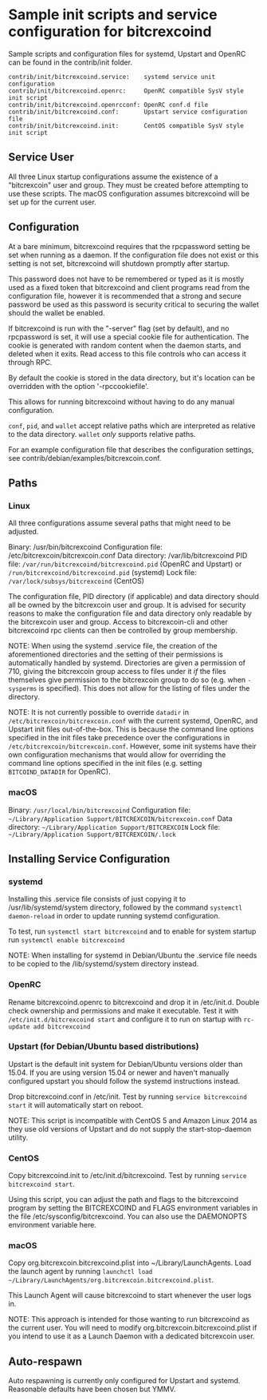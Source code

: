 Sample init scripts and service configuration for bitcrexcoind
==========================================================

Sample scripts and configuration files for systemd, Upstart and OpenRC
can be found in the contrib/init folder.

    contrib/init/bitcrexcoind.service:    systemd service unit configuration
    contrib/init/bitcrexcoind.openrc:     OpenRC compatible SysV style init script
    contrib/init/bitcrexcoind.openrcconf: OpenRC conf.d file
    contrib/init/bitcrexcoind.conf:       Upstart service configuration file
    contrib/init/bitcrexcoind.init:       CentOS compatible SysV style init script

Service User
---------------------------------

All three Linux startup configurations assume the existence of a "bitcrexcoin" user
and group.  They must be created before attempting to use these scripts.
The macOS configuration assumes bitcrexcoind will be set up for the current user.

Configuration
---------------------------------

At a bare minimum, bitcrexcoind requires that the rpcpassword setting be set
when running as a daemon.  If the configuration file does not exist or this
setting is not set, bitcrexcoind will shutdown promptly after startup.

This password does not have to be remembered or typed as it is mostly used
as a fixed token that bitcrexcoind and client programs read from the configuration
file, however it is recommended that a strong and secure password be used
as this password is security critical to securing the wallet should the
wallet be enabled.

If bitcrexcoind is run with the "-server" flag (set by default), and no rpcpassword is set,
it will use a special cookie file for authentication. The cookie is generated with random
content when the daemon starts, and deleted when it exits. Read access to this file
controls who can access it through RPC.

By default the cookie is stored in the data directory, but it's location can be overridden
with the option '-rpccookiefile'.

This allows for running bitcrexcoind without having to do any manual configuration.

`conf`, `pid`, and `wallet` accept relative paths which are interpreted as
relative to the data directory. `wallet` *only* supports relative paths.

For an example configuration file that describes the configuration settings,
see contrib/debian/examples/bitcrexcoin.conf.

Paths
---------------------------------

### Linux

All three configurations assume several paths that might need to be adjusted.

Binary:              /usr/bin/bitcrexcoind
Configuration file:  /etc/bitcrexcoin/bitcrexcoin.conf
Data directory:      /var/lib/bitcrexcoind
PID file:            `/var/run/bitcrexcoind/bitcrexcoind.pid` (OpenRC and Upstart) or `/run/bitcrexcoind/bitcrexcoind.pid` (systemd)
Lock file:           `/var/lock/subsys/bitcrexcoind` (CentOS)

The configuration file, PID directory (if applicable) and data directory
should all be owned by the bitcrexcoin user and group.  It is advised for security
reasons to make the configuration file and data directory only readable by the
bitcrexcoin user and group.  Access to bitcrexcoin-cli and other bitcrexcoind rpc clients
can then be controlled by group membership.

NOTE: When using the systemd .service file, the creation of the aforementioned
directories and the setting of their permissions is automatically handled by
systemd. Directories are given a permission of 710, giving the bitcrexcoin group
access to files under it _if_ the files themselves give permission to the
bitcrexcoin group to do so (e.g. when `-sysperms` is specified). This does not allow
for the listing of files under the directory.

NOTE: It is not currently possible to override `datadir` in
`/etc/bitcrexcoin/bitcrexcoin.conf` with the current systemd, OpenRC, and Upstart init
files out-of-the-box. This is because the command line options specified in the
init files take precedence over the configurations in
`/etc/bitcrexcoin/bitcrexcoin.conf`. However, some init systems have their own
configuration mechanisms that would allow for overriding the command line
options specified in the init files (e.g. setting `BITCOIND_DATADIR` for
OpenRC).

### macOS

Binary:              `/usr/local/bin/bitcrexcoind`
Configuration file:  `~/Library/Application Support/BITCREXCOIN/bitcrexcoin.conf`
Data directory:      `~/Library/Application Support/BITCREXCOIN`
Lock file:           `~/Library/Application Support/BITCREXCOIN/.lock`

Installing Service Configuration
-----------------------------------

### systemd

Installing this .service file consists of just copying it to
/usr/lib/systemd/system directory, followed by the command
`systemctl daemon-reload` in order to update running systemd configuration.

To test, run `systemctl start bitcrexcoind` and to enable for system startup run
`systemctl enable bitcrexcoind`

NOTE: When installing for systemd in Debian/Ubuntu the .service file needs to be copied to the /lib/systemd/system directory instead.

### OpenRC

Rename bitcrexcoind.openrc to bitcrexcoind and drop it in /etc/init.d.  Double
check ownership and permissions and make it executable.  Test it with
`/etc/init.d/bitcrexcoind start` and configure it to run on startup with
`rc-update add bitcrexcoind`

### Upstart (for Debian/Ubuntu based distributions)

Upstart is the default init system for Debian/Ubuntu versions older than 15.04. If you are using version 15.04 or newer and haven't manually configured upstart you should follow the systemd instructions instead.

Drop bitcrexcoind.conf in /etc/init.  Test by running `service bitcrexcoind start`
it will automatically start on reboot.

NOTE: This script is incompatible with CentOS 5 and Amazon Linux 2014 as they
use old versions of Upstart and do not supply the start-stop-daemon utility.

### CentOS

Copy bitcrexcoind.init to /etc/init.d/bitcrexcoind. Test by running `service bitcrexcoind start`.

Using this script, you can adjust the path and flags to the bitcrexcoind program by
setting the BITCREXCOIND and FLAGS environment variables in the file
/etc/sysconfig/bitcrexcoind. You can also use the DAEMONOPTS environment variable here.

### macOS

Copy org.bitcrexcoin.bitcrexcoind.plist into ~/Library/LaunchAgents. Load the launch agent by
running `launchctl load ~/Library/LaunchAgents/org.bitcrexcoin.bitcrexcoind.plist`.

This Launch Agent will cause bitcrexcoind to start whenever the user logs in.

NOTE: This approach is intended for those wanting to run bitcrexcoind as the current user.
You will need to modify org.bitcrexcoin.bitcrexcoind.plist if you intend to use it as a
Launch Daemon with a dedicated bitcrexcoin user.

Auto-respawn
-----------------------------------

Auto respawning is currently only configured for Upstart and systemd.
Reasonable defaults have been chosen but YMMV.
